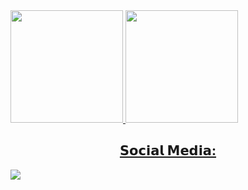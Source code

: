 <a href="https://github.com/FelipeABG">
  <img height="180em" src="https://github-readme-stats.vercel.app/api?username=FelipeABG&show_icons=true&theme=tokyonight&include_all_commits=true&count_private=true"/>
  <img height="180em" src="https://github-readme-stats.vercel.app/api/top-langs/?username=FelipeABG&layout=compact&langs_count=7&theme=tokyonight"/>

  <div>
   <h2 align="center">𝗦𝗼𝗰𝗶𝗮𝗹 𝗠𝗲𝗱𝗶𝗮:</h2>
  <a href="https://instagram.com/felipe.abg" target="_blank">
    <img align="center" src="https://img.shields.io/badge/-Instagram-%23E4405F?style=for-the-badge&logo=instagram&logoColor=white" target="_blank" />
  </a>

